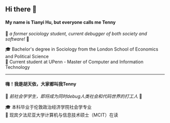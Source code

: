 ## Hi there 👋

<!--
**TennyHu/TennyHu** is a ✨ _special_ ✨ repository because its `README.md` (this file) appears on your GitHub profile.

Here are some ideas to get you started:

- 🔭 I’m currently working on ...
- 🌱 I’m currently learning ...
- 👯 I’m looking to collaborate on ...
- 🤔 I’m looking for help with ...
- 💬 Ask me about ...
- 📫 How to reach me: ...
- 😄 Pronouns: ...
- ⚡ Fun fact: ...
-->

#### My name is Tianyi Hu, but everyone calls me Tenny

🥕 *a former sociology student, current debugger of both society and software!* 🥕   
 
🎓 Bachelor's degree in Sociology from the London School of Economics and Political Science  
📖 Current student at UPenn - Master of Computer and Information Technology  


-------------------------------------------------------------------------------------------------------------------

#### 嗨！我是胡天依，大家都叫我Tenny
🥕 *前社会学学生，即将成为同时debug人类社会和代码世界的打工人* 🥕  

🎓 本科毕业于伦敦政治经济学院社会学专业  
📖 现宾夕法尼亚大学计算机与信息技术硕士（MCIT）在读

